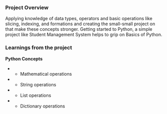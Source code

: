 ### Project Overview

 Applying knowledge of data types, operators and basic operations like slicing, indexing, and formations and creating the small-small project on that make these concepts stronger. Getting started to Python, a simple project like Student Management System helps to grip on Basics of Python.


### Learnings from the project

 **Python Concepts**

- - Mathematical operations
- - String operations
- - List operations
- - Dictionary operations




